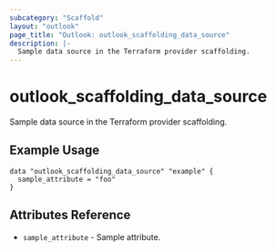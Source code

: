 ```yaml
---
subcategory: "Scaffold"
layout: "outlook"
page_title: "Outlook: outlook_scaffolding_data_source"
description: |-
  Sample data source in the Terraform provider scaffolding.
---
```


# outlook_scaffolding_data_source

Sample data source in the Terraform provider scaffolding.

## Example Usage

```hcl
data "outlook_scaffolding_data_source" "example" {
  sample_attribute = "foo"
}
```

## Attributes Reference

* `sample_attribute` - Sample attribute.
